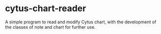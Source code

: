 # cytus-chart-reader

A simple program to read and modify Cytus chart, with the development of the classes of note and chart for further use.
